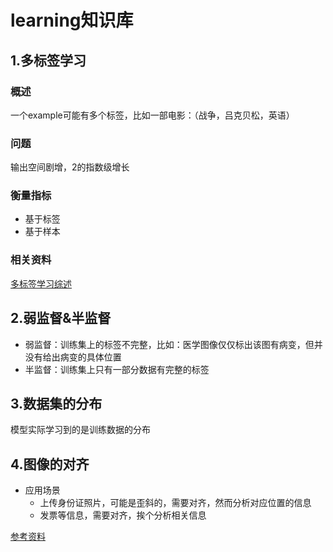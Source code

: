# learning知识库

## 1.多标签学习

### 概述
一个example可能有多个标签，比如一部电影：（战争，吕克贝松，英语）
### 问题
输出空间剧增，2的指数级增长
### 衡量指标
- 基于标签
- 基于样本
### 相关资料
[多标签学习综述](https://www.cnblogs.com/liaohuiqiang/p/9339996.html)

## 2.弱监督&半监督
- 弱监督：训练集上的标签不完整，比如：医学图像仅仅标出该图有病变，但并没有给出病变的具体位置
- 半监督：训练集上只有一部分数据有完整的标签

## 3.数据集的分布

模型实际学习到的是训练数据的分布

## 4.图像的对齐
- 应用场景
    - 上传身份证照片，可能是歪斜的，需要对齐，然而分析对应位置的信息
    - 发票等信息，需要对齐，挨个分析相关信息

[参考资料](https://blog.csdn.net/yuanlulu/article/details/82222119)